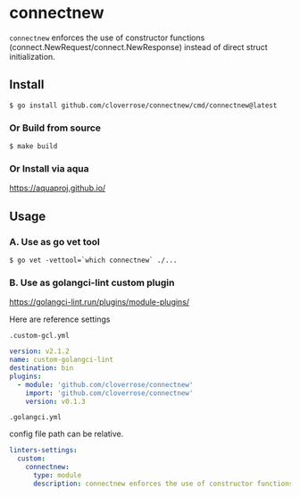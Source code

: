 # connectnew

`connectnew` enforces the use of constructor functions (connect.NewRequest/connect.NewResponse) instead of direct struct initialization.

## Install

```shell
$ go install github.com/cloverrose/connectnew/cmd/connectnew@latest
```

### Or Build from source

```shell
$ make build
```

### Or Install via aqua

https://aquaproj.github.io/

## Usage

### A. Use as go vet tool

```shell
$ go vet -vettool=`which connectnew` ./...
```

### B. Use as golangci-lint custom plugin

https://golangci-lint.run/plugins/module-plugins/

Here are reference settings

`.custom-gcl.yml`

```yaml
version: v2.1.2
name: custom-golangci-lint
destination: bin
plugins:
  - module: 'github.com/cloverrose/connectnew'
    import: 'github.com/cloverrose/connectnew'
    version: v0.1.3
```

`.golangci.yml`

config file path can be relative.

```yaml
linters-settings:
  custom:
    connectnew:
      type: module
      description: connectnew enforces the use of constructor functions (connect.NewRequest/connect.NewResponse) instead of direct struct initialization.
```
